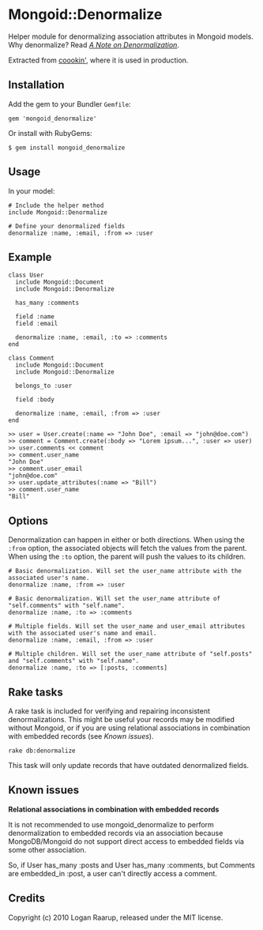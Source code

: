 Mongoid::Denormalize
====================

Helper module for denormalizing association attributes in Mongoid models. Why denormalize? Read *[A Note on Denormalization](http://www.mongodb.org/display/DOCS/MongoDB+Data+Modeling+and+Rails#MongoDBDataModelingandRails-ANoteonDenormalization)*.

Extracted from [coookin'](http://coookin.com), where it is used in production.


Installation
------------

Add the gem to your Bundler `Gemfile`:

    gem 'mongoid_denormalize'

Or install with RubyGems:

    $ gem install mongoid_denormalize


Usage
-----

In your model:

    # Include the helper method
    include Mongoid::Denormalize
    
    # Define your denormalized fields
    denormalize :name, :email, :from => :user



Example
-------

    class User
      include Mongoid::Document
      include Mongoid::Denormalize

      has_many :comments

      field :name
      field :email
      
      denormalize :name, :email, :to => :comments
    end
    
    class Comment
      include Mongoid::Document
      include Mongoid::Denormalize

      belongs_to :user

      field :body
      
      denormalize :name, :email, :from => :user
    end
    
    >> user = User.create(:name => "John Doe", :email => "john@doe.com")
    >> comment = Comment.create(:body => "Lorem ipsum...", :user => user)
    >> user.comments << comment
    >> comment.user_name
    "John Doe"
    >> comment.user_email
    "john@doe.com"
    >> user.update_attributes(:name => "Bill")
    >> comment.user_name
    "Bill"


Options
-------

Denormalization can happen in either or both directions. When using the `:from` option, the associated objects will fetch the values from
the parent. When using the `:to` option, the parent will push the values to its children.

    # Basic denormalization. Will set the user_name attribute with the associated user's name.
    denormalize :name, :from => :user
    
    # Basic denormalization. Will set the user_name attribute of "self.comments" with "self.name".
    denormalize :name, :to => :comments
    
    # Multiple fields. Will set the user_name and user_email attributes with the associated user's name and email.
    denormalize :name, :email, :from => :user
    
    # Multiple children. Will set the user_name attribute of "self.posts" and "self.comments" with "self.name".
    denormalize :name, :to => [:posts, :comments]


Rake tasks
----------

A rake task is included for verifying and repairing inconsistent denormalizations. This might be useful your records may be modified
without Mongoid, or if you are using relational associations in combination with embedded records (see *Known issues*).

    rake db:denormalize
    
This task will only update records that have outdated denormalized fields.


Known issues
------------

**Relational associations in combination with embedded records**

It is not recommended to use mongoid_denormalize to perform denormalization to embedded records via an association because
 MongoDB/Mongoid do not support direct access to embedded fields via some other association.

So, if User has_many :posts and User has_many :comments, but Comments are embedded_in :post, a user can't directly access a comment.


Credits
-------

Copyright (c) 2010 Logan Raarup, released under the MIT license.
